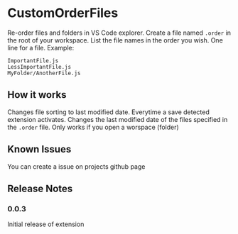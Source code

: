 # CustomOrderFiles

Re-order files and folders in VS Code explorer. Create a file named `.order` in the root of your workspace.
List the file names in the order you wish. One line for a file. Example:

    ImportantFile.js
    LessImportantFile.js
    MyFolder/AnotherFile.js

## How it works

Changes file sorting to last modified date.
Everytime a save detected extension activates.
Changes the last modified date of the files specified in the `.order` file.
Only works if you open a worspace (folder)

## Known Issues

You can create a issue on projects github page

## Release Notes

### 0.0.3

Initial release of extension


